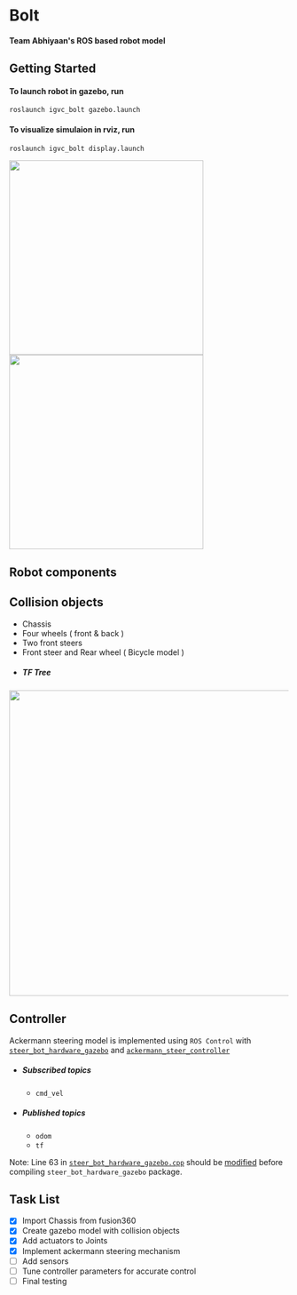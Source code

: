 # Bolt
#### Team Abhiyaan's ROS based robot model <br />
Getting Started
---------------
#### To launch robot in gazebo, run
```
roslaunch igvc_bolt gazebo.launch
```

#### To visualize simulaion in rviz, run
```
roslaunch igvc_bolt display.launch
```
<img align="left" src="https://user-images.githubusercontent.com/79641410/133905236-7023b5ff-2c5e-4e3f-9a67-a97987c9d481.png" width="350">
<img src="https://user-images.githubusercontent.com/79641410/133905351-7a96e0bd-31d5-49a0-97f8-bdc45e899926.png" width="350"> <br />

## Robot components
## Collision objects
* Chassis
* Four wheels ( front & back )
* Two front steers
* Front steer and Rear wheel ( Bicycle model )
* ##### TF Tree
<img src="https://user-images.githubusercontent.com/79641410/133905922-143effc9-71ff-4827-a306-c62fd6a0e8e3.png" width="550"> <br />

## Controller

Ackermann steering model is implemented using `ROS Control` with [`steer_bot_hardware_gazebo`](http://wiki.ros.org/steer_bot_hardware_gazebo) and [`ackermann_steer_controller`](http://wiki.ros.org/ackermann_steering_controller)
* ##### Subscribed topics
  - `cmd_vel`
* ##### Published topics
  - `odom`
  - `tf` <br />

Note: Line 63 in [`steer_bot_hardware_gazebo.cpp`](https://github.com/CIR-KIT/steer_drive_ros/tree/kinetic-devel/steer_bot_hardware_gazebo) should be [modified](https://github.com/ros-simulation/gazebo_ros_pkgs/issues/487) before compiling `steer_bot_hardware_gazebo` package.

Task List
---------------------------------------------------------------------------------------------------------------------
- [x] Import Chassis from fusion360
- [x] Create gazebo model with collision objects
- [x] Add actuators to Joints
- [x] Implement ackermann steering mechanism
- [ ] Add sensors
- [ ] Tune controller parameters for accurate control
- [ ] Final testing
